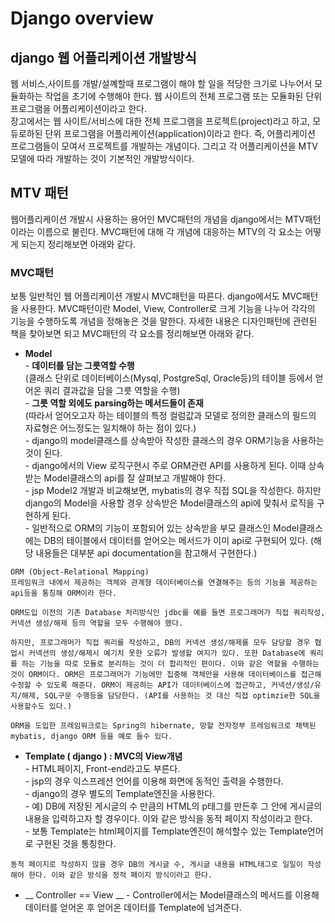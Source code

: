 # Django overview
## django 웹 어플리케이션 개발방식
웹 서비스,사이트를 개발/설꼐할때 프로그램이 해야 할 일을 적당한 크기로 나누어서 모듈화하는 작업을 초기에 수행해야 한다. 웹 사이트의 전체 프로그램 또는 모듈화된 단위 프로그램을 어플리케이션이라고 한다.  
장고에서는 웹 사이트/서비스에 대한 전체 프로그램을 프로젝트(project)라고 하고, 모듀로하된 단위 프로그램을 어플리케이션(application)이라고 한다. 즉, 어플리케이션 프로그램들이 모여서 프로젝트를 개발하는 개념이다. 그리고 각 어플리케이션을 MTV모델에 따라 개발하는 것이 기본적인 개발방식이다.  
## MTV 패턴
웹어플리케이션 개발시 사용하는 용어인 MVC패턴의 개념을 django에서는 MTV패턴이라는 이름으로 불린다. MVC패턴에 대해 각 개념에 대응하는 MTV의 각 요소는 어떻게 되는지 정리해보면 아래와 같다.
### MVC패턴
보통 일반적인 웹 어플리케이션 개발시 MVC패턴을 따른다. django에서도 MVC패턴을 사용한다. MVC패턴이란 Model, View, Controller로 크게 기능을 나누어 각각의 기능을 수행하도록 개념을 정해놓은 것을 말한다. 자세한 내용은 디자인패턴에 관련된 책을 찾아보면 되고 MVC패턴의 각 요소를 정리해보면 아래와 같다.  

* **Model**  
    \- **데이터를 담는 그릇역할 수행**  
    (클래스 단위로 데이터베이스(Mysql, PostgreSql, Oracle등)의 테이블 등에서 얻어온 쿼리 결과값을 담을 그릇 역할을 수행)  
    \- **그릇 역할 외에도 parsing하는 메서드들이 존재**  
    (따라서 얻어오고자 하는 테이블의 특정 컬럼값과 모델로 정의한 클래스의 필드의 자료형은 어느정도는 일치해야 하는 점이 있다.)  
    \- django의 model클래스를 상속받아 작성한 클래스의 경우 ORM기능을 사용하는 것이 된다.  
    \- django에서의 View 로직구현시 주로 ORM관련 API를 사용하게 된다. 이때 상속 받는 Model클래스의 api를 잘 살펴보고 개발해야 한다.  
    \- jsp Model2 개발과 비교해보면, mybatis의 경우 직접 SQL을 작성한다. 하지만 django의 Model을 사용할 경우 상속받은 Model클래스의 api에 맞춰서 로직을 구현하게 된다.  
    \- 일반적으로 ORM의 기능이 포함되어 있는 상속받을 부모 클래스인 Model클래스에는 DB의 테이블에서 데이터를 얻어오는 메서드가 이미 api로 구현되어 있다. (해당 내용들은 대부분 api documentation을 참고해서 구현한다.)  

```
ORM (Object-Relational Mapping)  
프레임워크 내에서 제공하는 객체와 관계형 데이터베이스를 연결해주는 등의 기능을 제공하는 api등을 통칭해 ORM이라 한다.  

ORM도입 이전의 기존 Database 처리방식인 jdbc를 예를 들면 프로그래머가 직접 쿼리작성, 커넥션 생성/해제 등의 역할을 모두 수행해야 했다.  

하지만, 프로그래머가 직접 쿼리를 작성하고, DB의 커넥션 생성/해제를 모두 담당할 경우 협업시 커넥션의 생성/해제시 예기치 못한 오류가 발생할 여지가 있다. 또한 Database에 쿼리를 하는 기능을 따로 모듈로 분리하는 것이 더 합리적인 편이다. 이와 같은 역할을 수행하는 것이 ORM이다. ORM은 프로그래머가 기능에만 집중해 객체만을 사용해 데이터베이스를 접근해 수정할 수 있도록 해준다. ORM이 제공하는 API가 데이터베이스에 접근하고, 커넥션/생성/유지/해제, SQL구문 수행등을 담당한다. (API를 사용하는 것 대신 직접 optimzie한 SQL을 사용할수도 있다.)  

ORM을 도입한 프레임워크로는 Spring의 hibernate, 망할 전자정부 프레임워크로 채택된 mybatis, django ORM 등을 예로 들수 있다.  
```
   
* **Template ( django ) : MVC의 View개념**  
    \- HTML페이지, Front-end라고도 부른다.  
    \- jsp의 경우 익스프레션 언어를 이용해 화면에 동적인 출력을 수행한다.  
    \- django의 경우 별도의 Template엔진을 사용한다.  
    \- 예) DB에 저장된 게시글의 수 만큼의 HTML의 p태그를 만든후 그 안에 게시글의 내용을 입력하고자 할 경우이다. 이와 같은 방식을 동적 페이지 작성이라고 한다.  
    \- 보통 Template는 html페이지를 Template엔진이 해석할수 있는 Template언어로 구현된 것을 통칭한다.  

```
동적 페이지로 작성하지 않을 경우 DB의 게시글 수, 게시글 내용을 HTML태그로 일일이 작성해야 한다. 이와 같은 방식을 정적 페이지 방식이라고 한다.
```

* __ Controller == View __
   \- Controller에서는 Model클래스의 메서드를 이용해 데이터를 얻어온 후 얻어온 데이터를 Template에 넘겨준다. 
   




